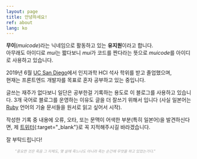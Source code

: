 ```yaml
---
layout: page
title: 안녕하세요!
ref: about
lang: ko
---
```


**무이**(*muicode*)라는 닉네임으로 활동하고 있는 **유지원**이라고 합니다.   
아무래도 아이디로 *mui*는 짧다보니 *mui*가 코드를 짠다라는 뜻으로 *muicode*를 아이디로 
사용하고 있습니다.

2019년 6월 [UC San Diego](https://ucsd.edu/)에서 인지과학 HCI 석사 학위를 받고 졸업했으며,  
현재는 프론트엔드 개발자를 목표로 혼자 공부하고 있는 중입니다.

글쓰는 재주가 없다보니 일단은 공부한걸 기록하는 용도로 이 블로그를 사용하고 있습니다.
3개 국어로 블로그를 운영하는 이유도 글을 더 잘쓰기 위해서 입니다 (사실 일본어는 
[Ruby](https://www.ruby-lang.org/ja/) 언어의 기술 문서들을 원서로 읽고 싶어서 시작).

작성한 기록 중 내용에 오류, 오타, 또는 문맥이 어색한 부분(특히 일본어)을 발견하신다면,
제 [트위터](https://twitter.com/_muicode){:target="\_blank"}로 꼭 지적해주시길 바라겠습니다.

잘 부탁드립니다!

<div class="divider"></div>

<ul class="center">
<span style="color: #a4a4a4; font-style: italic;font-size: 10px">
    "중요한 것은 죽음 그 자체도, 몇 살에 죽느냐도 아니라 죽는 순간에 무엇을 하고 있었는가다."
</span>
</ul>
